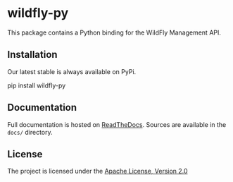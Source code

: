 wildfly-py
=========

This package contains a Python binding for the WildFly Management API.

Installation
------------

Our latest stable is always available on PyPi.

pip install wildfly-py

Documentation
------------

Full documentation is hosted on [ReadTheDocs](http://wildfly-py.readthedocs.org/en/latest/).
Sources are available in the `docs/` directory.


License
-------

The project is licensed under the [Apache License, Version 2.0](http://www.apache.org/licenses/LICENSE-2.0)

